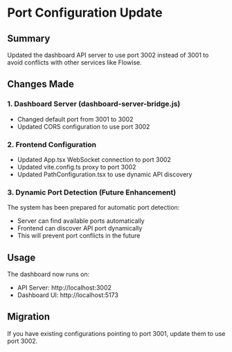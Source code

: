 # Port Configuration Update

## Summary
Updated the dashboard API server to use port 3002 instead of 3001 to avoid conflicts with other services like Flowise.

## Changes Made

### 1. Dashboard Server (dashboard-server-bridge.js)
- Changed default port from 3001 to 3002
- Updated CORS configuration to use port 3002

### 2. Frontend Configuration
- Updated App.tsx WebSocket connection to port 3002
- Updated vite.config.ts proxy to port 3002
- Updated PathConfiguration.tsx to use dynamic API discovery

### 3. Dynamic Port Detection (Future Enhancement)
The system has been prepared for automatic port detection:
- Server can find available ports automatically
- Frontend can discover API port dynamically
- This will prevent port conflicts in the future

## Usage
The dashboard now runs on:
- API Server: http://localhost:3002
- Dashboard UI: http://localhost:5173

## Migration
If you have existing configurations pointing to port 3001, update them to use port 3002.